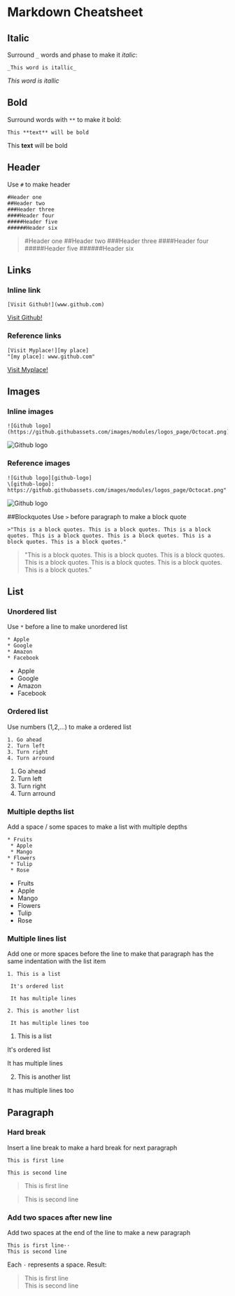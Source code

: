 # Markdown Cheatsheet

## Italic
Surround `_` words and phase to make it _italic_:
```
_This word is itallic_
```

_This word is itallic_

## Bold
Surround words with `**` to make it bold:
```
This **text** will be bold
```

This **text** will be bold

## Header
Use `#` to make header

```
#Header one
##Header two
###Header three
####Header four
#####Header five
######Header six
```

>#Header one
##Header two
###Header three
####Header four
#####Header five
######Header six

## Links
### Inline link
```
[Visit Github!](www.github.com)
```

[Visit Github!](www.github.com)

### Reference links
```
[Visit Myplace!][my place]
"[my place]: www.github.com"

```
[Visit Myplace!][my-place]

[my-place]: www.github.com

## Images
### Inline images
```
![Github logo](https://github.githubassets.com/images/modules/logos_page/Octocat.png)
```
![Github logo](https://github.githubassets.com/images/modules/logos_page/Octocat.png)

### Reference images
```
![Github logo][github-logo]
\[github-logo]: https://github.githubassets.com/images/modules/logos_page/Octocat.png"

```

![Github logo][github-logo]

[github-logo]: https://github.githubassets.com/images/modules/logos_page/Octocat.png

##Blockquotes
Use `>` before paragraph to make a block quote

```
>"This is a block quotes. This is a block quotes. This is a block quotes. This is a block quotes. This is a block quotes. This is a block quotes. This is a block quotes."
```

>"This is a block quotes. This is a block quotes. This is a block quotes. This is a block quotes. This is a block quotes. This is a block quotes. This is a block quotes."

## List
### Unordered list
Use `*` before a line to make unordered list

```
* Apple
* Google
* Amazon
* Facebook
```
* Apple
* Google
* Amazon
* Facebook

### Ordered list
Use numbers (1,2,...) to make a ordered list

```
1. Go ahead
2. Turn left
3. Turn right
4. Turn arround
```

1. Go ahead
2. Turn left
3. Turn right
4. Turn arround

### Multiple depths list
Add a space / some spaces to make a list with multiple depths

```
* Fruits
 * Apple
 * Mango
* Flowers
 * Tulip
 * Rose
```
* Fruits
 * Apple
 * Mango
* Flowers
 * Tulip
 * Rose

### Multiple lines list
Add one or more spaces before the line to make that paragraph has the same indentation with the list item

```
1. This is a list

 It's ordered list
 
 It has multiple lines
 
2. This is another list

 It has multiple lines too
```
1. This is a list

 It's ordered list
 
 It has multiple lines
 
2. This is another list

 It has multiple lines too
 
 
## Paragraph
### Hard break
Insert a line break to make a hard break for next paragraph

```
This is first line

This is second line
```
>This is first line

>This is second line

### Add two spaces after new line
Add two spaces at the end of the line to make a new paragraph

```
This is first line··
This is second line
```
Each `·` represents a space. Result:  
>This is first line  
This is second line

